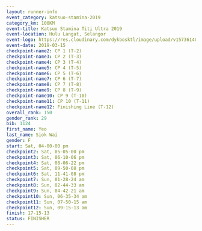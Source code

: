 ```yaml
--- 
layout: runner-info 
event_category: katsuo-stamina-2019 
category_km: 100KM 
event-title: Katsuo Stamina Titi Ultra 2019 
event-location: Hulu Langat, Selangor 
event-logo: https://res.cloudinary.com/dykbosktl/image/upload/v1573614825/Logo/Logo_p7ft6n.png 
event-date: 2019-03-15 
checkpoint-name2: CP 1 (T-2) 
checkpoint-name3: CP 2 (T-3) 
checkpoint-name4: CP 3 (T-4) 
checkpoint-name5: CP 4 (T-5) 
checkpoint-name6: CP 5 (T-6) 
checkpoint-name7: CP 6 (T-7) 
checkpoint-name8: CP 7 (T-8) 
checkpoint-name9: CP 8 (T-9) 
checkpoint-name10: CP 9 (T-10) 
checkpoint-name11: CP 10 (T-11) 
checkpoint-name12: Finishing Line (T-12) 
overall_rank: 150
gender_rank: 29
bib: 1124
first_name: Yeo
last_name: Siok Wai
gender: F
start: Sat, 04-00-00 pm
checkpoint2: Sat, 05-05-00 pm
checkpoint3: Sat, 06-10-06 pm
checkpoint4: Sat, 08-06-22 pm
checkpoint5: Sat, 09-50-08 pm
checkpoint6: Sat, 11-41-08 pm
checkpoint7: Sun, 01-28-24 am
checkpoint8: Sun, 02-44-33 am
checkpoint9: Sun, 04-42-21 am
checkpoint10: Sun, 06-35-34 am
checkpoint11: Sun, 07-50-15 am
checkpoint12: Sun, 09-15-13 am
finish: 17-15-13
status: FINISHER
--- 
```


